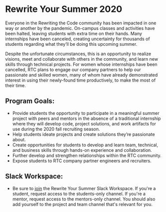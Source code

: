 # Rewrite Your Summer 2020

Everyone in the Rewriting the Code community has been impacted in one way or another by the pandemic.
On-campus classes and activities have been halted, leaving students with extra time on their hands. Many
internships have been canceled, creating uncertainty for thousands of students regarding what they’ll be doing
this upcoming summer.

Despite the unfortunate circumstances, this is an opportunity to realize visions, meet and collaborate with
others in the community, and learn new skills through technical projects. For women whose internships have
been cancelled, RTC plans to engage our company partners to help our passionate and skilled women, many
of whom have already demonstrated interest in using their newly-found time productively, to make the most of
their time. 

## Program Goals:
* Provide students the opportunity to participate in a meaningful summer project with peers and mentors
in the absence of a traditional internship where they will develop code, project solutions, and work
artifacts for use during the 2020 fall recruiting season.
* Help students ideate projects and create solutions they’re passionate about.
* Create opportunities for students to develop and learn team, technical, and business skills through
hands-on experience and collaboration.
* Further develop and strengthen relationships within the RTC community.
* Expose students to RTC company partner engineers and recruiters.

## Slack Workspace:
* Be sure to [join](https://join.slack.com/t/rewriteyoursummer/shared_invite/zt-exvowc2p-Q5sv1lNLicloe7irZSd_SA) the Rewrite Your Summer Slack Workspace. If you're a student, request access to the students-only channel. If you're a mentor, request access to the mentors-only channel. You should also add yourself to the project and team channel that's relevant for you.
